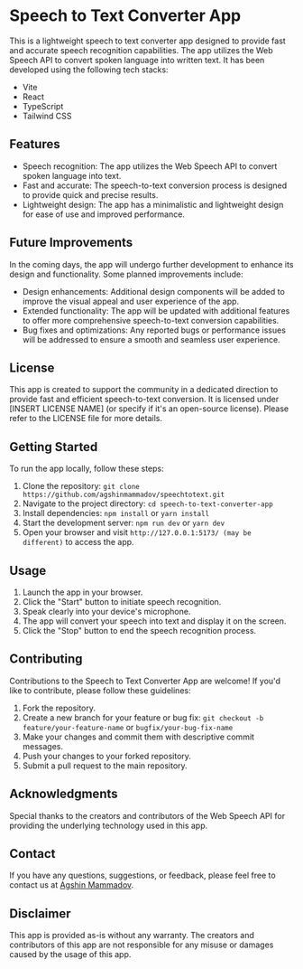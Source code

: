 <h1>Speech to Text Converter App</h1>

  <p>
    This is a lightweight speech to text converter app designed to provide fast and accurate speech recognition capabilities.
    The app utilizes the Web Speech API to convert spoken language into written text. It has been developed using the following tech stacks:
  </p>

  <ul>
    <li>Vite</li>
    <li>React</li>
    <li>TypeScript</li>
    <li>Tailwind CSS</li>
  </ul>

  <h2>Features</h2>

  <ul>
    <li>
      Speech recognition: The app utilizes the Web Speech API to convert spoken language into text.
    </li>
    <li>
      Fast and accurate: The speech-to-text conversion process is designed to provide quick and precise results.
    </li>
    <li>
      Lightweight design: The app has a minimalistic and lightweight design for ease of use and improved performance.
    </li>
  </ul>

  <h2>Future Improvements</h2>

  <p>
    In the coming days, the app will undergo further development to enhance its design and functionality. Some planned improvements include:
  </p>

  <ul>
    <li>
      Design enhancements: Additional design components will be added to improve the visual appeal and user experience of the app.
    </li>
    <li>
      Extended functionality: The app will be updated with additional features to offer more comprehensive speech-to-text conversion capabilities.
    </li>
    <li>
      Bug fixes and optimizations: Any reported bugs or performance issues will be addressed to ensure a smooth and seamless user experience.
    </li>
  </ul>

  <h2>License</h2>

  <p>
    This app is created to support the community in a dedicated direction to provide fast and efficient speech-to-text conversion.
    It is licensed under [INSERT LICENSE NAME] (or specify if it's an open-source license).
    Please refer to the LICENSE file for more details.
  </p>

  <h2>Getting Started</h2>

  <p>
    To run the app locally, follow these steps:
  </p>

  <ol>
    <li>Clone the repository: <code>git clone https://github.com/agshinmammadov/speechtotext.git</code></li>
    <li>Navigate to the project directory: <code>cd speech-to-text-converter-app</code></li>
    <li>Install dependencies: <code>npm install</code> or <code>yarn install</code></li>
    <li>Start the development server: <code>npm run dev</code> or <code>yarn dev</code></li>
    <li>Open your browser and visit <code>http://127.0.0.1:5173/ (may be different)</code> to access the app.</li>
  </ol>

  <h2>Usage</h2>

  <ol>
    <li>Launch the app in your browser.</li>
    <li>Click the "Start" button to initiate speech recognition.</li>
    <li>Speak clearly into your device's microphone.</li>
    <li>The app will convert your speech into text and display it on the screen.</li>
    <li>Click the "Stop" button to end the speech recognition process.</li>
  </ol>

  <h2>Contributing</h2>

  <p>
    Contributions to the Speech to Text Converter App are welcome! If you'd like to contribute, please follow these guidelines:
  </p>

  <ol>
    <li>Fork the repository.</li>
    <li>Create a new branch for your feature or bug fix: <code>git checkout -b feature/your-feature-name</code> or <code>bugfix/your-bug-fix-name</code></li>
    <li>Make your changes and commit them with descriptive commit messages.</li>
    <li>Push your changes to your forked repository.</li>
    <li>Submit a pull request to the main repository.</li>
  </ol>

  <h2>Acknowledgments</h2>

  <p>
    Special thanks to the creators and contributors of the Web Speech API for providing the underlying technology used in this app.
  </p>

  <h2>Contact</h2>

  <p>
    If you have any questions, suggestions, or feedback, please feel free to contact us at <a href="mailto:agshinmammadov@yandex.com">Agshin Mammadov</a>.
  </p>

  <h2>Disclaimer</h2>

  <p>
    This app is provided as-is without any warranty. The creators and contributors of this app are not responsible for any misuse or damages caused by the usage of this app.
  </p>
